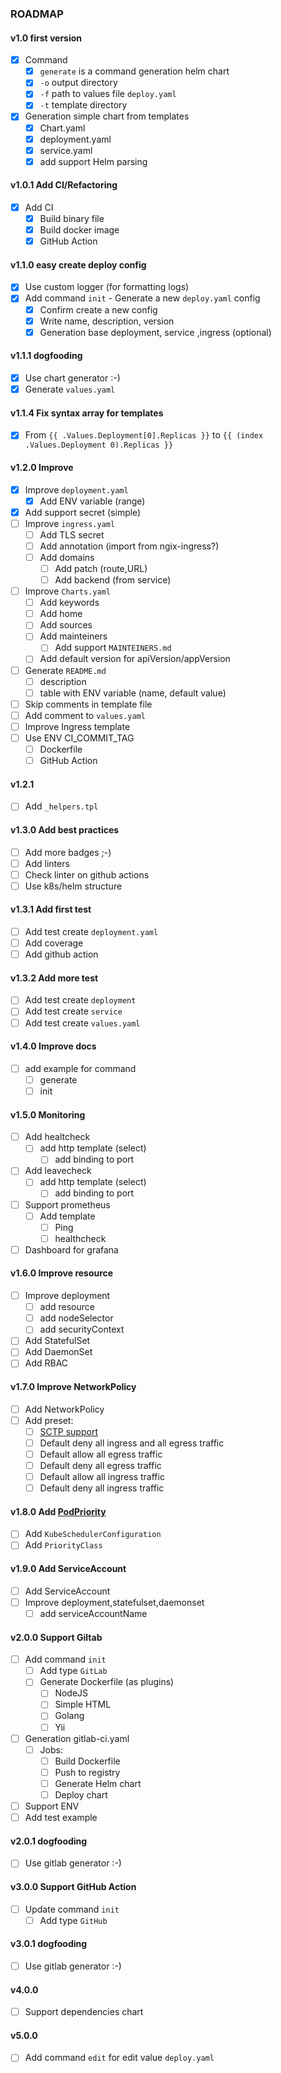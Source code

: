 ### ROADMAP

#### v1.0 first version

- [x] Command
  - [x] `generate` is a command generation helm chart
  - [x] `-o` output directory
  - [x] `-f` path to values file `deploy.yaml`
  - [x] `-t` template directory
- [x] Generation simple chart from templates
  - [x] Chart.yaml
  - [x] deployment.yaml
  - [x] service.yaml
  - [x] add support Helm parsing

#### v1.0.1 Add CI/Refactoring

- [x] Add CI
  - [x] Build binary file
  - [x] Build docker image
  - [x] GitHub Action

#### v1.1.0 easy create deploy config

- [x] Use custom logger (for formatting logs)
- [x] Add command `init` - Generate a new `deploy.yaml` config
  - [x] Confirm create a new config
  - [x] Write name, description, version  
  - [x] Generation base deployment, service ,ingress (optional)

#### v1.1.1 dogfooding

- [x] Use chart generator :-)
- [x] Generate `values.yaml`

#### v1.1.4 Fix syntax array for templates

- [x] From `{{ .Values.Deployment[0].Replicas }}` to `{{ (index .Values.Deployment 0).Replicas }}`

#### v1.2.0 Improve

- [x] Improve `deployment.yaml`
  - [x] Add ENV variable (range)
- [x] Add support secret (simple)
- [ ] Improve `ingress.yaml`
  - [ ] Add TLS secret
  - [ ] Add annotation (import from ngix-ingress?)
  - [ ] Add domains
    - [ ] Add patch (route,URL)
    - [ ] Add backend (from service)
- [ ] Improve `Charts.yaml`
  - [ ] Add keywords
  - [ ] Add home
  - [ ] Add sources
  - [ ] Add mainteiners
    - [ ] Add support `MAINTEINERS.md`
  - [ ] Add default version for apiVersion/appVersion
- [ ] Generate `README.md`
  - [ ] description
  - [ ] table with ENV variable (name, default value)
- [ ] Skip comments in template file
- [ ] Add comment to `values.yaml`
- [ ] Improve Ingress template
- [ ] Use ENV CI_COMMIT_TAG
  - [ ] Dockerfile
  - [ ] GitHub Action

#### v1.2.1

- [ ] Add `_helpers.tpl`

#### v1.3.0 Add best practices

- [ ] Add more badges ;-)
- [ ] Add linters
- [ ] Check linter on github actions
- [ ] Use k8s/helm structure

#### v1.3.1 Add first test

- [ ] Add test create `deployment.yaml`
- [ ] Add coverage
- [ ] Add github action

#### v1.3.2 Add more test

- [ ] Add test create `deployment`
- [ ] Add test create `service`
- [ ] Add test create `values.yaml`

#### v1.4.0 Improve docs

- [ ] add example for command
  - [ ] generate
  - [ ] init

#### v1.5.0 Monitoring

- [ ] Add healtcheck
  - [ ] add http template (select)
    - [ ] add binding to port
- [ ] Add leavecheck
  - [ ] add http template (select)
    - [ ] add binding to port
- [ ] Support prometheus
  - [ ] Add template
    - [ ] Ping
    - [ ] healthcheck
- [ ] Dashboard for grafana

#### v1.6.0 Improve resource

- [ ] Improve deployment
  - [ ] add resource
  - [ ] add nodeSelector
  - [ ] add securityContext
- [ ] Add StatefulSet
- [ ] Add DaemonSet
- [ ] Add RBAC

#### v1.7.0 Improve NetworkPolicy

- [ ] Add NetworkPolicy
- [ ] Add preset:
  - [ ] [SCTP support](https://kubernetes.io/docs/concepts/services-networking/network-policies/#sctp-support)
  - [ ] Default deny all ingress and all egress traffic
  - [ ] Default allow all egress traffic
  - [ ] Default deny all egress traffic
  - [ ] Default allow all ingress traffic
  - [ ] Default deny all ingress traffic

#### v1.8.0 Add [PodPriority](https://kubernetes.io/docs/concepts/configuration/pod-priority-preemption/)

- [ ] Add `KubeSchedulerConfiguration`
- [ ] Add `PriorityClass`

#### v1.9.0 Add ServiceAccount

- [ ] Add ServiceAccount
- [ ] Improve deployment,statefulset,daemonset
  - [ ] add serviceAccountName

#### v2.0.0 Support Giltab

- [ ] Add command `init`
  - [ ] Add type `GitLab`
  - [ ] Generate Dockerfile (as plugins)
    - [ ] NodeJS
    - [ ] Simple HTML
    - [ ] Golang
    - [ ] Yii
- [ ] Generation gitlab-ci.yaml
  - [ ] Jobs:
    - [ ] Build Dockerfile
    - [ ] Push to registry
    - [ ] Generate Helm chart
    - [ ] Deploy chart
- [ ] Support ENV
- [ ] Add test example

#### v2.0.1 dogfooding

- [ ] Use gitlab generator :-)

#### v3.0.0 Support GitHub Action

- [ ] Update command `init`
  - [ ] Add type `GitHub`

#### v3.0.1 dogfooding

- [ ] Use gitlab generator :-)

#### v4.0.0

- [ ] Support dependencies chart

#### v5.0.0

- [ ] Add command `edit` for edit value `deploy.yaml`
